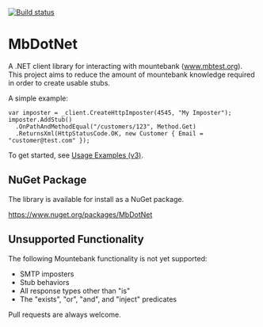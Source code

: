 [![Build status](https://ci.appveyor.com/api/projects/status/q5rn71ncmimgg3y3?svg=true)](https://ci.appveyor.com/project/mattherman/mbdotnet)

# MbDotNet
A .NET client library for interacting with mountebank (www.mbtest.org). This project aims to reduce the amount of mountebank knowledge required in order to create usable stubs.

A simple example:
```
var imposter = _client.CreateHttpImposter(4545, "My Imposter");
imposter.AddStub()
  .OnPathAndMethodEqual("/customers/123", Method.Get)
  .ReturnsXml(HttpStatusCode.OK, new Customer { Email = "customer@test.com" });
```

To get started, see [Usage Examples (v3)](https://github.com/mattherman/MbDotNet/wiki/Usage-Examples-%28v3%29).

## NuGet Package ##

The library is available for install as a NuGet package.

https://www.nuget.org/packages/MbDotNet

## Unsupported Functionality ##

The following Mountebank functionality is not yet supported:
- SMTP imposters
- Stub behaviors
- All response types other than "is"
- The "exists", "or", "and", and "inject" predicates

Pull requests are always welcome.
